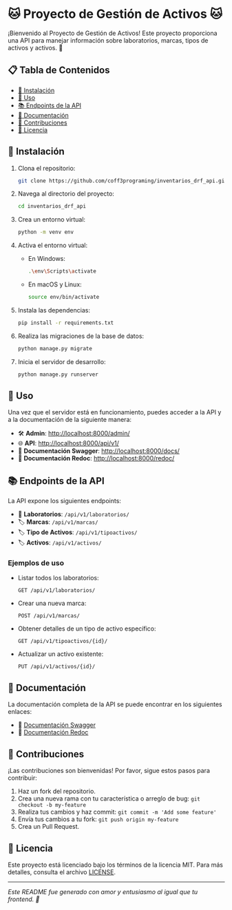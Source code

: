 # 🐱 Proyecto de Gestión de Activos 🐱

¡Bienvenido al Proyecto de Gestión de Activos! Este proyecto proporciona una API para manejar información sobre laboratorios, marcas, tipos de activos y activos. 🎉

## 📋 Tabla de Contenidos

- [🚀 Instalación](#-instalación)
- [🔧 Uso](#-uso)
- [📚 Endpoints de la API](#-endpoints-de-la-api)
- [📖 Documentación](#-documentación)
- [🤝 Contribuciones](#-contribuciones)
- [📜 Licencia](#-licencia)

## 🚀 Instalación

1. Clona el repositorio:

    ```bash
    git clone https://github.com/coff3programing/inventarios_drf_api.git
    ```

2. Navega al directorio del proyecto:

    ```bash
    cd inventarios_drf_api
    ```

3. Crea un entorno virtual:

    ```bash
    python -m venv env
    ```

4. Activa el entorno virtual:

    - En Windows:
        ```bash
        .\env\Scripts\activate
        ```
    - En macOS y Linux:
        ```bash
        source env/bin/activate
        ```

5. Instala las dependencias:

    ```bash
    pip install -r requirements.txt
    ```

6. Realiza las migraciones de la base de datos:

    ```bash
    python manage.py migrate
    ```

7. Inicia el servidor de desarrollo:

    ```bash
    python manage.py runserver
    ```

## 🔧 Uso

Una vez que el servidor está en funcionamiento, puedes acceder a la API y a la documentación de la siguiente manera:

- 🛠 **Admin**: [http://localhost:8000/admin/](http://localhost:8000/admin/)
- 🌐 **API**: [http://localhost:8000/api/v1/](http://localhost:8000/api/v1/)
- 📑 **Documentación Swagger**: [http://localhost:8000/docs/](http://localhost:8000/docs/)
- 📘 **Documentación Redoc**: [http://localhost:8000/redoc/](http://localhost:8000/redoc/)

## 📚 Endpoints de la API

La API expone los siguientes endpoints:

- 🧪 **Laboratorios**: `/api/v1/laboratorios/`
- 🏷️ **Marcas**: `/api/v1/marcas/`
- 🏷️ **Tipo de Activos**: `/api/v1/tipoactivos/`
- 🏷️ **Activos**: `/api/v1/activos/`

### Ejemplos de uso

- Listar todos los laboratorios:
    ```http
    GET /api/v1/laboratorios/
    ```

- Crear una nueva marca:
    ```http
    POST /api/v1/marcas/
    ```

- Obtener detalles de un tipo de activo específico:
    ```http
    GET /api/v1/tipoactivos/{id}/
    ```

- Actualizar un activo existente:
    ```http
    PUT /api/v1/activos/{id}/
    ```

## 📖 Documentación

La documentación completa de la API se puede encontrar en los siguientes enlaces:

- 📑 [Documentación Swagger](http://localhost:8000/docs/)
- 📘 [Documentación Redoc](http://localhost:8000/redoc/)

## 🤝 Contribuciones

¡Las contribuciones son bienvenidas! Por favor, sigue estos pasos para contribuir:

1. Haz un fork del repositorio.
2. Crea una nueva rama con tu característica o arreglo de bug: `git checkout -b my-feature`
3. Realiza tus cambios y haz commit: `git commit -m 'Add some feature'`
4. Envía tus cambios a tu fork: `git push origin my-feature`
5. Crea un Pull Request.

## 📜 Licencia

Este proyecto está licenciado bajo los términos de la licencia MIT. Para más detalles, consulta el archivo [LICENSE](LICENSE).

---

*Este README fue generado con amor y entusiasmo al igual que tu frontend. 🐾*

